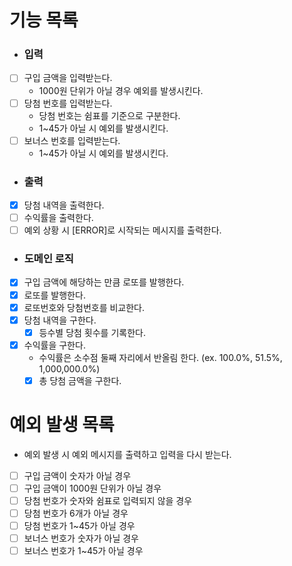 # 기능 목록

- ### 입력
- [ ] 구입 금액을 입력받는다.
  - 1000원 단위가 아닐 경우 예외를 발생시킨다.
- [ ] 당첨 번호를 입력받는다.
  - 당첨 번호는 쉼표를 기준으로 구분한다.
  - 1~45가 아닐 시 예외를 발생시킨다.
- [ ] 보너스 번호를 입력받는다.
  - 1~45가 아닐 시 예외를 발생시킨다.

- ### 출력
- [x] 당첨 내역을 출력한다.
- [ ] 수익률을 출력한다.
- [ ] 예외 상황 시 [ERROR]로 시작되는 메시지를 출력한다.

- ### 도메인 로직
- [x] 구입 금액에 해당하는 만큼 로또를 발행한다.
 - [x] 로또를 발행한다.
- [x] 로또번호와 당첨번호를 비교한다.
- [x] 당첨 내역을 구한다.
  - [x] 등수별 당첨 횟수를 기록한다.
- [x] 수익률을 구한다.
  - 수익률은 소수점 둘째 자리에서 반올림 한다. (ex. 100.0%, 51.5%, 1,000,000.0%)
  - [x] 총 당첨 금액을 구한다.

# 예외 발생 목록
- 예외 발생 시 예외 메시지를 출력하고 입력을 다시 받는다.


- [ ] 구입 금액이 숫자가 아닐 경우
- [ ] 구입 금액이 1000원 단위가 아닐 경우
- [ ] 당첨 번호가 숫자와 쉼표로 입력되지 않을 경우
- [ ] 당첨 번호가 6개가 아닐 경우
- [ ] 당첨 번호가 1~45가 아닐 경우
- [ ] 보너스 번호가 숫자가 아닐 경우
- [ ] 보너스 번호가 1~45가 아닐 경우